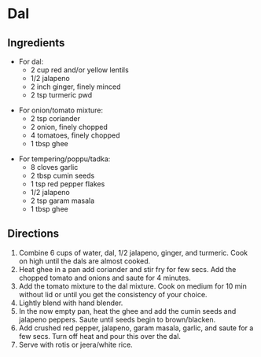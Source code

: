 Dal
===

Ingredients
-----------

- For dal:
    - 2 cup red and/or yellow lentils
    - 1/2 jalapeno
    - 2 inch ginger, finely minced
    - 2 tsp turmeric pwd

<!-- -->

- For onion/tomato mixture:
    - 2 tsp coriander
    - 2 onion, finely chopped
    - 4 tomatoes, finely chopped
    - 1 tbsp ghee

<!-- -->

- For tempering/poppu/tadka:
    - 8 cloves garlic
    - 2 tbsp cumin seeds
    - 1 tsp red pepper flakes
    - 1/2 jalapeno
    - 2 tsp garam masala
    - 1 tbsp ghee

Directions
----------

1. Combine 6 cups of water, dal, 1/2 jalapeno, ginger, and turmeric. Cook on high until the dals are almost cooked.
2. Heat ghee in a pan add coriander and stir fry for few secs. Add the chopped tomato and onions and saute for 4 minutes.
3. Add the tomato mixture to the dal mixture. Cook on medium for 10 min without lid or until you get the consistency of your choice.
4. Lightly blend with hand blender.
5. In the now empty pan, heat the ghee and add the cumin seeds and jalapeno peppers. Saute until seeds begin to brown/blacken.
6. Add crushed red pepper, jalapeno, garam masala, garlic, and saute for a few secs. Turn off heat and pour this over the dal.
7. Serve with rotis or jeera/white rice.
